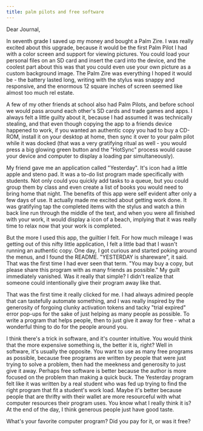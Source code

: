 ```yaml
---
title: palm pilots and free software
---
```


Dear Journal,

In seventh grade I saved up my money and bought a Palm Zire. I was
really excited about this upgrade, because it would be the first Palm
Pilot I had with a color screen and support for viewing pictures. You
could load your personal files on an SD card and insert the card into
the device, and the coolest part about this was that you could even use
your own picture as a custom background image. The Palm Zire was
everything I hoped it would be - the battery lasted long, writing with
the stylus was snappy and responsive, and the enormous 12 square inches
of screen seemed like almost too much rel estate.

A few of my other friends at school also had Palm Pilots, and before
school we would pass around each other's SD cards and trade games and
apps. I always felt a little guilty about it, because I had assumed it
was technically stealing, and that even though copying the app to a
friends device happened to work, if you wanted an authentic copy you had
to buy a CD-ROM, install it on your desktop at home, then sync it over
to your palm pilot while it was docked (that was a very gratifying
ritual as well - you would press a big glowing green button and the
"HotSync" process would cause your device and computer to display a
loading par simultaneously).

My friend gave me an application called "Yesterday". It's icon had a
little apple and steno pad. It was a to-do list program made
specifically with students. Not only could you quickly add tasks to a
queue, but you could group them by class and even create a list of books
you would need to bring home that night. The benefits of this app were
self evident after only a few days of use. It actually made me excited
about getting work done. It was gratifying tap the completed items with
the stylus and watch a thin back line run through the middle of the
text, and when you were all finished with your work, it would display a
icon of a beach, implying that it was really time to relax now that your
work is completed.

But the more I used this app, the guiltier I felt. For how much mileage
I was getting out of this nifty little application, I felt a little bad
that I wasn't running an authentic copy. One day, I got curious and
started poking around the menus, and I found the README. "YESTERDAY is
shareware", it said. That was the first time I had ever seen that term.
"You may buy a copy, but please share this program with as many friends
as possible." My guilt immediately vanished. Was it really that simple?
I didn't realize that someone could intentionally give their program
away like that.

That was the first time it really clicked for me. I had always admired
people that can tastefully automate something, and I was really inspired
by the generosity of forgoing clunky activation tokens and tacky "trial
expired" error pop-ups for the sake of just helping as many people as
possible. To write a program that helps people, then to just give it
away for free - what a wonderful thing to do for the people around you.

I think there's a trick in software, and it's counter intuitive. You
would think that the more expensive something is, the better it is,
right? Well in software, it's usually the opposite. You want to use as
many free programs as possible, because free programs are written by
people that were just trying to solve a problem, then had the meekness
and generosity to just give it away. Perhaps free software is better
because the author is more focused on the problem than making a quick
buck. The Yesterday program felt like it was written by a real student
who was fed up trying to find the right program that fit a student's
work load. Maybe it's better because people that are thrifty with their
wallet are more resourceful with what computer resources their program
uses. You know what I really think it is? At the end of the day, I think
generous people just have good taste.

What's your favorite computer program? Did you pay for it, or was it
free?

